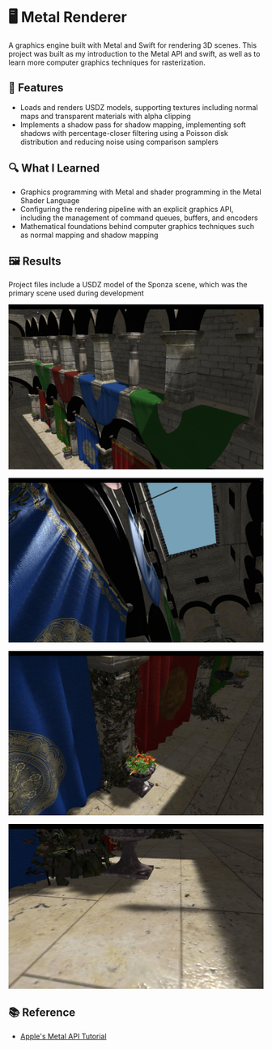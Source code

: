 # 🖥️ Metal Renderer

A graphics engine built with Metal and Swift for rendering 3D scenes. This project was built as my introduction to the Metal API and swift, as well as to learn more computer graphics techniques for rasterization.

## 📝 Features

- Loads and renders USDZ models, supporting textures including normal maps and transparent materials with alpha clipping
- Implements a shadow pass for shadow mapping, implementing soft shadows with percentage-closer filtering using a Poisson disk distribution and reducing noise using comparison samplers

## 🔍 What I Learned

- Graphics programming with Metal and shader programming in the Metal Shader Language
- Configuring the rendering pipeline with an explicit graphics API, including the management of command queues, buffers, and encoders
- Mathematical foundations behind computer graphics techniques such as normal mapping and shadow mapping

## 🖼️ Results

Project files include a USDZ model of the Sponza scene, which was the primary scene used during development

![Sponza](./images/sponza.png)

![Curtains](./images/curtains.png)

![Foliage](./images/foliage.png)

![Floors](./images/floor.png)

## 📚 Reference

- [Apple's Metal API Tutorial](https://medium.com/@samuliak/apples-metal-api-tutorial-part-1-hello-window-8a806c988db4)
